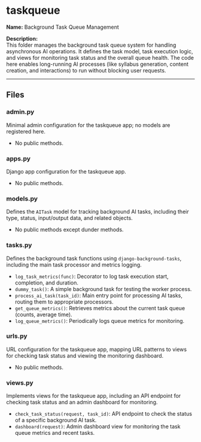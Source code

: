 # taskqueue

**Name:** Background Task Queue Management

**Description:**  
This folder manages the background task queue system for handling asynchronous AI operations. It defines the task model, task execution logic, and views for monitoring task status and the overall queue health. The code here enables long-running AI processes (like syllabus generation, content creation, and interactions) to run without blocking user requests.

---

## Files

### admin.py

Minimal admin configuration for the taskqueue app; no models are registered here.

- No public methods.

### apps.py

Django app configuration for the taskqueue app.

- No public methods.

### models.py

Defines the `AITask` model for tracking background AI tasks, including their type, status, input/output data, and related objects.

- No public methods except dunder methods.

### tasks.py

Defines the background task functions using `django-background-tasks`, including the main task processor and metrics logging.

- `log_task_metrics(func)`: Decorator to log task execution start, completion, and duration.
- `dummy_task()`: A simple background task for testing the worker process.
- `process_ai_task(task_id)`: Main entry point for processing AI tasks, routing them to appropriate processors.
- `get_queue_metrics()`: Retrieves metrics about the current task queue (counts, average time).
- `log_queue_metrics()`: Periodically logs queue metrics for monitoring.

### urls.py

URL configuration for the taskqueue app, mapping URL patterns to views for checking task status and viewing the monitoring dashboard.

- No public methods.

### views.py

Implements views for the taskqueue app, including an API endpoint for checking task status and an admin dashboard for monitoring.

- `check_task_status(request, task_id)`: API endpoint to check the status of a specific background AI task.
- `dashboard(request)`: Admin dashboard view for monitoring the task queue metrics and recent tasks.
